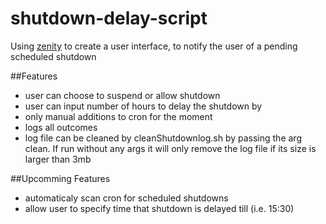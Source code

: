 shutdown-delay-script
=====================

Using [zenity](https://help.gnome.org/users/zenity/stable/) to create a user interface, to notify the user of a pending scheduled shutdown

##Features

* user can choose to suspend or allow shutdown 
* user can input number of hours to delay the shutdown by
* only manual additions to cron for the moment
* logs all outcomes
* log file can be cleaned by cleanShutdownlog.sh by passing the arg clean. If run without any args it will only remove the log file if its size is larger than 3mb
 
##Upcomming Features

* automaticaly scan cron for scheduled shutdowns
* allow user to specify time that shutdown is delayed till (i.e. 15:30)
